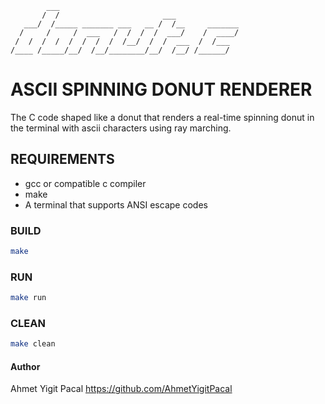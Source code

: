 ```
        ___  
       /  /                       ___
   ___/  /_____ _______ ___   __ /  /__     _______
  /     /     /  ___   /  /  /  /  ___/    /  ____/
 /  /  /  /  /  /  /  /  /__/  /  /  ___  /  /___
/____ /_____/__/  /__/________/__/  /__/ /______/

```

# ASCII SPINNING DONUT RENDERER
The C code shaped like a donut that renders a real-time spinning donut in the terminal with ascii characters using ray marching.

## REQUIREMENTS 
- gcc or compatible c compiler 
- make
- A terminal that supports ANSI escape codes

### BUILD
```bash
make
```

### RUN
```bash
make run
```

### CLEAN
```bash
make clean
```

#### Author
Ahmet Yigit Pacal
https://github.com/AhmetYigitPacal

